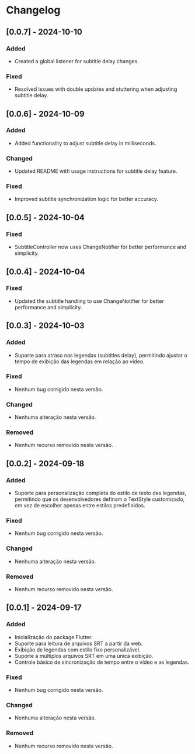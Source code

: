 # Changelog

## [0.0.7] - 2024-10-10
### Added
- Created a global listener for subtitle delay changes.

### Fixed
- Resolved issues with double updates and stuttering when adjusting subtitle delay.

## [0.0.6] - 2024-10-09
### Added
- Added functionality to adjust subtitle delay in milliseconds.

### Changed
- Updated README with usage instructions for subtitle delay feature.

### Fixed
- Improved subtitle synchronization logic for better accuracy.

## [0.0.5] - 2024-10-04
### Fixed
- SubtitleController now uses ChangeNotifier for better performance and simplicity.

## [0.0.4] - 2024-10-04
### Fixed
- Updated the subtitle handling to use ChangeNotifier for better performance and simplicity.

## [0.0.3] - 2024-10-03
### Added
- Suporte para atraso nas legendas (subtitles delay), permitindo ajustar o tempo de exibição das legendas em relação ao vídeo.

### Fixed
- Nenhum bug corrigido nesta versão.

### Changed
- Nenhuma alteração nesta versão.

### Removed
- Nenhum recurso removido nesta versão.


## [0.0.2] - 2024-09-18
### Added
- Suporte para personalização completa do estilo de texto das legendas, permitindo que os desenvolvedores definam o TextStyle customizado, em vez de escolher apenas entre estilos predefinidos.

### Fixed
- Nenhum bug corrigido nesta versão.

### Changed
- Nenhuma alteração nesta versão.

### Removed
- Nenhum recurso removido nesta versão.


## [0.0.1] - 2024-09-17
### Added
- Inicialização do package Flutter.
- Suporte para leitura de arquivos SRT a partir da web.
- Exibição de legendas com estilo fixo personalizável.
- Suporte a múltiplos arquivos SRT em uma única exibição.
- Controle básico de sincronização de tempo entre o vídeo e as legendas.

### Fixed
- Nenhum bug corrigido nesta versão.

### Changed
- Nenhuma alteração nesta versão.

### Removed
- Nenhum recurso removido nesta versão.